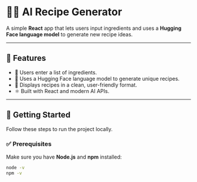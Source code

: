 # 🍳✨ AI Recipe Generator

A simple **React** app that lets users input ingredients and uses a **Hugging Face language model** to generate new recipe ideas.

---

## 📌 Features

- 🥕 Users enter a list of ingredients.
- 🤖 Uses a Hugging Face language model to generate unique recipes.
- 📝 Displays recipes in a clean, user-friendly format.
- ⚛️ Built with React and modern AI APIs.

---

## 🚀 Getting Started

Follow these steps to run the project locally.

### ✅ Prerequisites

Make sure you have **Node.js** and **npm** installed:  
```bash
node -v
npm -v
